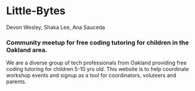# Little-Bytes
Devon Wesley, Shaka Lee, Ana Sauceda

### Community meetup for free coding tutoring for children in the Oakland area.

We are a diverse group of tech professionals from Oakland providing free coding tutoring for children 5-10 yrs old. This website is to help coordinate workshop events and signup as a tool for coordinators, voluteers and parents.
